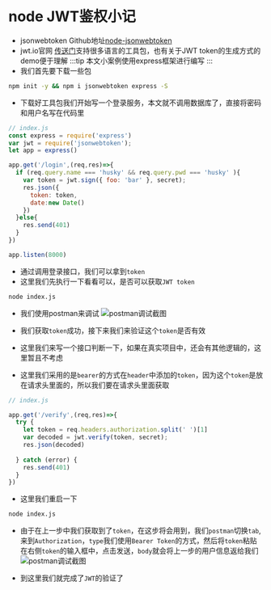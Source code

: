 # node JWT鉴权小记

* jsonwebtoken Github地址[node-jsonwebtoken](https://github.com/auth0/node-jsonwebtoken)
* jwt.io官网 [传送门](https://jwt.io/)支持很多语言的工具包，也有关于JWT token的生成方式的demo便于理解
:::tip
本文小案例使用express框架进行编写
:::
* 我们首先要下载一些包
```bash
npm init -y && npm i jsonwebtoken express -S
```
* 下载好工具包我们开始写一个登录服务，本文就不调用数据库了，直接将密码和用户名写在代码里
```js
// index.js
const express = require('express')
var jwt = require('jsonwebtoken');
let app = express()

app.get('/login',(req,res)=>{
  if (req.query.name === 'husky' && req.query.pwd === 'husky' ){
    var token = jwt.sign({ foo: 'bar' }, secret);
    res.json({
      token: token,
      date:new Date()
    })
  }else{
    res.send(401)
  }
})

app.listen(8000)
```
* 通过调用登录接口，我们可以拿到`token`
* 这里我们先执行一下看看可以，是否可以获取`JWT token`
```bash
node index.js
```
* 我们使用postman来调试
![postman调试截图](https://imgkr.cn-bj.ufileos.com/9416e803-a406-42b1-b817-348ea1667a74.png)

* 我们获取`token`成功，接下来我们来验证这个`token`是否有效
* 这里我们来写一个接口判断一下，如果在真实项目中，还会有其他逻辑的，这里暂且不考虑
* 这里我们采用的是`bearer`的方式在`header`中添加的`token`，因为这个`token`是放在请求头里面的，所以我们要在请求头里面获取
```js
// index.js

app.get('/verify',(req,res)=>{
  try {
    let token = req.headers.authorization.split(' ')[1]
    var decoded = jwt.verify(token, secret);
    res.json(decoded)
    
  } catch (error) {
    res.send(401)
  }
})

```

* 这里我们重启一下
```bash
node index.js
```
* 由于在上一步中我们获取到了`token`，在这步将会用到，我们`postman`切换`tab`,来到`Authorization`，`type`我们使用`Bearer Token`的方式，然后将`token`粘贴在右侧`token`的输入框中，点击发送，`body`就会将上一步的用户信息返给我们
![postman调试截图](https://imgkr.cn-bj.ufileos.com/de246234-ccea-4d69-bd8a-a7cd602bfe56.png)

* 到这里我们就完成了`JWT`的验证了